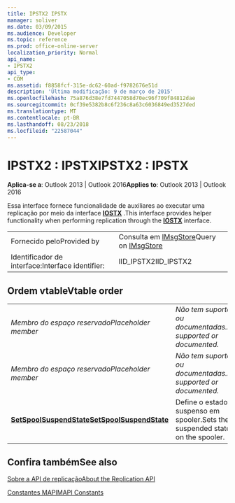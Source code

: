 ```yaml
---
title: IPSTX2 IPSTX
manager: soliver
ms.date: 03/09/2015
ms.audience: Developer
ms.topic: reference
ms.prod: office-online-server
localization_priority: Normal
api_name:
- IPSTX2
api_type:
- COM
ms.assetid: f8858fcf-315e-dc62-60ad-f9782676e51d
description: 'Última modificação: 9 de março de 2015'
ms.openlocfilehash: 75a876d38e7fd7447058d70ec96f709f84812dae
ms.sourcegitcommit: 0cf39e5382b8c6f236c8a63c6036849ed3527ded
ms.translationtype: MT
ms.contentlocale: pt-BR
ms.lasthandoff: 08/23/2018
ms.locfileid: "22587044"
---
```

# <a name="ipstx2--ipstx"></a><span data-ttu-id="0e1f0-103">IPSTX2 : IPSTX</span><span class="sxs-lookup"><span data-stu-id="0e1f0-103">IPSTX2 : IPSTX</span></span>

  
  
<span data-ttu-id="0e1f0-104">**Aplica-se a**: Outlook 2013 | Outlook 2016</span><span class="sxs-lookup"><span data-stu-id="0e1f0-104">**Applies to**: Outlook 2013 | Outlook 2016</span></span> 
  
<span data-ttu-id="0e1f0-105">Essa interface fornece funcionalidade de auxiliares ao executar uma replicação por meio da interface **[IOSTX](iostxiunknown.md)** .</span><span class="sxs-lookup"><span data-stu-id="0e1f0-105">This interface provides helper functionality when performing replication through the **[IOSTX](iostxiunknown.md)** interface.</span></span> 
  
|||
|:-----|:-----|
|<span data-ttu-id="0e1f0-106">Fornecido pelo</span><span class="sxs-lookup"><span data-stu-id="0e1f0-106">Provided by</span></span>  <br/> |<span data-ttu-id="0e1f0-107">Consulta em [IMsgStore](imsgstoreimapiprop.md)</span><span class="sxs-lookup"><span data-stu-id="0e1f0-107">Query on [IMsgStore](imsgstoreimapiprop.md)</span></span> <br/> |
|<span data-ttu-id="0e1f0-108">Identificador de interface:</span><span class="sxs-lookup"><span data-stu-id="0e1f0-108">Interface identifier:</span></span>  <br/> |<span data-ttu-id="0e1f0-109">IID_IPSTX2</span><span class="sxs-lookup"><span data-stu-id="0e1f0-109">IID_IPSTX2</span></span>  <br/> |
   
## <a name="vtable-order"></a><span data-ttu-id="0e1f0-110">Ordem vtable</span><span class="sxs-lookup"><span data-stu-id="0e1f0-110">Vtable order</span></span>

|||
|:-----|:-----|
| <span data-ttu-id="0e1f0-111">*Membro do espaço reservado*</span><span class="sxs-lookup"><span data-stu-id="0e1f0-111">*Placeholder member*</span></span>  <br/> | <span data-ttu-id="0e1f0-112">*Não tem suporte ou documentadas.*</span><span class="sxs-lookup"><span data-stu-id="0e1f0-112">*Not supported or documented.*</span></span>  <br/> |
| <span data-ttu-id="0e1f0-113">*Membro do espaço reservado*</span><span class="sxs-lookup"><span data-stu-id="0e1f0-113">*Placeholder member*</span></span>  <br/> | <span data-ttu-id="0e1f0-114">*Não tem suporte ou documentadas.*</span><span class="sxs-lookup"><span data-stu-id="0e1f0-114">*Not supported or documented.*</span></span>  <br/> |
|<span data-ttu-id="0e1f0-115">**[SetSpoolSuspendState](ipstx2-setspoolsuspendstate.md)**</span><span class="sxs-lookup"><span data-stu-id="0e1f0-115">**[SetSpoolSuspendState](ipstx2-setspoolsuspendstate.md)**</span></span> <br/> |<span data-ttu-id="0e1f0-116">Define o estado suspenso em spooler.</span><span class="sxs-lookup"><span data-stu-id="0e1f0-116">Sets the suspended state on the spooler.</span></span>  <br/> |
   
## <a name="see-also"></a><span data-ttu-id="0e1f0-117">Confira também</span><span class="sxs-lookup"><span data-stu-id="0e1f0-117">See also</span></span>



[<span data-ttu-id="0e1f0-118">Sobre a API de replicação</span><span class="sxs-lookup"><span data-stu-id="0e1f0-118">About the Replication API</span></span>](about-the-replication-api.md)
  
[<span data-ttu-id="0e1f0-119">Constantes MAPI</span><span class="sxs-lookup"><span data-stu-id="0e1f0-119">MAPI Constants</span></span>](mapi-constants.md)

